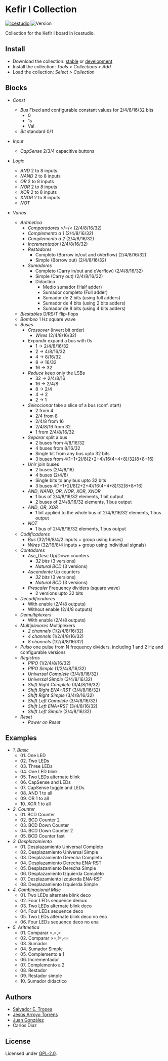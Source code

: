 # Kefir I Collection

[![Icestudio](https://img.shields.io/badge/collection-icestudio-blue.svg)](https://github.com/FPGAwars/icestudio)
![Version](https://img.shields.io/badge/version-v0.1.0-orange.svg)

Collection for the Kefir I board in Icestudio.

## Install

* Download the collection: [stable](https://github.com/set-soft/collection-kefir_i/archive/v0.1.0.zip) or [development](https://github.com/set-soft/collection-kefir_i/archive/master.zip)
* Install the collection: *Tools > Collections > Add*
* Load the collection: *Select > Collection*

## Blocks
* *Const*
  * *Bus* Fixed and configurable constant values for 2/4/8/16/32 bits
    * 0
    * 1s
    * Val
  * *Bit* standard 0/1

* *Input*
  * *CapSense* 2/3/4 capacitive buttons

* *Logic*
  * *AND* 2 to 8 inputs
  * *NAND* 2 to 8 inputs
  * *OR* 2 to 8 inputs
  * *NOR* 2 to 8 inputs
  * *XOR* 2 to 8 inputs
  * *XNOR* 2 to 8 inputs
  * *NOT*

* *Varios*
  * *Aritmetica*
    * *Comparadores* >/=/< (2/4/8/16/32)
    * *Complemento a 1* (2/4/8/16/32)
    * *Complemento a 2* (2/4/8/16/32)
    * *Incrementador* (2/4/8/16/32)
    * *Restadores*
      * Completo (Borrow in/out and oVerflow) (2/4/8/16/32)
      * Simple (Borrow out) (2/4/8/16/32)
    * *Sumadores*
      * Completo (Carry in/out and oVerflow) (2/4/8/16/32)
      * Simple (Carry out) (2/4/8/16/32)
      * Didactico
        * Medio sumador (Half adder)
        * Sumador completo (Full adder)
        * Sumador de 2 bits (using full adders)
        * Sumador de 4 bits (using 2 bits adders)
        * Sumador de 8 bits (using 4 bits adders)
  * *Biestables* D/RS/T flip-flops
  * *Bombeo* 1 Hz square wave
  * *Buses*
    * *Crossover* (invert bit order)
      * *Wires* (2/4/8/16/32)
    * *Expandir* expand a bus with 0s
      * 1 -> 2/4/8/16/32
      * 2 -> 4/8/16/32
      * 4 -> 8/16/32
      * 8 -> 16/32
      * 16 -> 32
    * *Reduce* keep only the LSBs
      * 32 -> 2/4/8/16
      * 16 -> 2/4/8
      * 8 -> 2/4
      * 4 -> 2
      * 2 -> 1
    * *Seleccionar* take a slice of a bus (conf. start)
      * 2 from 4
      * 2/4 from 8
      * 2/4/8 from 16
      * 2/4/8/16 from 32
      * 1 from 2/4/8/16/32
    * *Separar* split a bus
      * 2 buses from 4/8/16/32
      * 4 buses from 8/16/32
      * Single bit from any bus upto 32 bits
      * 3 buses from 4(1+1+2)/8(2+2+4)/16(4+4+8)/32(8+8+16)
    * *Unir* join buses
      * 2 buses (2/4/8/16)
      * 4 buses (2/4/8)
      * Single bits to any bus upto 32 bits
      * 3 buses 4(1+1+2)/8(2+2+4)/16(4+4+8)/32(8+8+16)
    * *AND*, *NAND*, *OR*, *NOR*, *XOR*, *XNOR*
      * 1 bus of 2/4/8/16/32 elements, 1 bit output
      * 2 buses of 2/4/8/16/32 elements, 1 bus output
    * *AND*, *OR*, *XOR*
      * 1 bit applied to the whole bus of 2/4/8/16/32 elements, 1 bus output
    * *NOT*
      * 1 bus of 2/4/8/16/32 elements, 1 bus output
  * *Codificadores*
    * *Bus* (32/16/8/4/2 inputs + group using buses)
    * *Wires* (32/16/8/4 inputs + group using individual signals)
  * *Contadores*
    * *Asc_Desc* Up/Down counters
      * *32 bits* (3 versions)
      * *Natural BCD* (3 versions)
    * *Ascendente* Up counters
      * *32 bits* (3 versions)
      * *Natural BCD* (3 versions)
    * *Prescaler* Frequency dividers (square wave)
      * 2 versions upto 32 bits
  * *Decodificadores*
    * With enable (2/4/8 outputs)
    * Without enable (2/4/8 outputs)
  * *Demultiplexers*
    * With enable (2/4/8 outputs)
  * *Multiplexores* Multiplexers
    * *2 channels* (1/2/4/8/16/32)
    * *4 channels* (1/2/4/8/16/32)
    * *8 channels* (1/2/4/8/16/32)
  * *Pulso* one pulse from N frequency dividers, including 1 and 2 Hz and configurable versions
  * *Registros*
    * *PIPO* (1/2/4/8/16/32)
    * *PIPO Simple* (1/2/4/8/16/32)
    * *Universal Complete* (3/4/8/16/32)
    * *Universal Simple* (3/4/8/16/32)
    * *Shift Right Complete* (3/4/8/16/32)
    * *Shift Right ENA+RST* (3/4/8/16/32)
    * *Shift Right Simple* (3/4/8/16/32)
    * *Shift Left Complete* (3/4/8/16/32)
    * *Shift Left ENA+RST* (3/4/8/16/32)
    * *Shift Left Simple* (3/4/8/16/32)
  * *Reset*
    * *Power on Reset*

## Examples
* *1\. Basic*
  * 01\. One LED
  * 02\. Two LEDs
  * 03\. Three LEDs
  * 04\. One LED blink
  * 05\. Two LEDs alternate blink
  * 06\. CapSense and LEDs
  * 07\. CapSense toggle and LEDs
  * 08\. AND 1 to all
  * 09\. OR 1 to all
  * 10\. XOR 1 to all
* *2\. Counter*
  * 01\. BCD Counter
  * 02\. BCD Counter 2
  * 03\. BCD Down Counter
  * 04\. BCD Down Counter 2
  * 05\. BCD Counter fast
* *3\. Desplazamiento*
  * 01\. Desplazamiento Universal Completo
  * 02\. Desplazamiento Universal Simple
  * 03\. Desplazamiento Derecha Completo
  * 04\. Desplazamiento Derecha ENA-RST
  * 05\. Desplazamiento Derecha Simple
  * 06\. Desplazamiento Izquierda Completo
  * 07\. Desplazamiento Izquierda ENA-RST
  * 08\. Desplazamiento Izquierda Simple
* *4\. Combinacional Misc*
  * 01\. Two LEDs alternate blink deco
  * 02\. Four LEDs sequence demux
  * 03\. Two LEDs alternate blink deco
  * 04\. Four LEDs sequence deco
  * 05\. Two LEDs alternate blink deco no ena
  * 06\. Four LEDs sequence deco no ena
* *5\. Aritmetica*
  * 01\. Comparar >,=,<
  * 02\. Comparar >=,!=,<=
  * 03\. Sumador
  * 04\. Sumador Simple
  * 05\. Complemento a 1
  * 06\. Incrementador
  * 07\. Complemento a 2
  * 08\. Restador
  * 09\. Restador simple
  * 10\. Sumador didactico

## Authors
* [Salvador E. Tropea](https://github.com/set-soft)
* [Jesús Arroyo Torrens](https://github.com/Jesus89)
* [Juan González](https://github.com/Obijuan)
* Carlos Diaz

## License

Licensed under [GPL-2.0](https://opensource.org/licenses/GPL-2.0).
